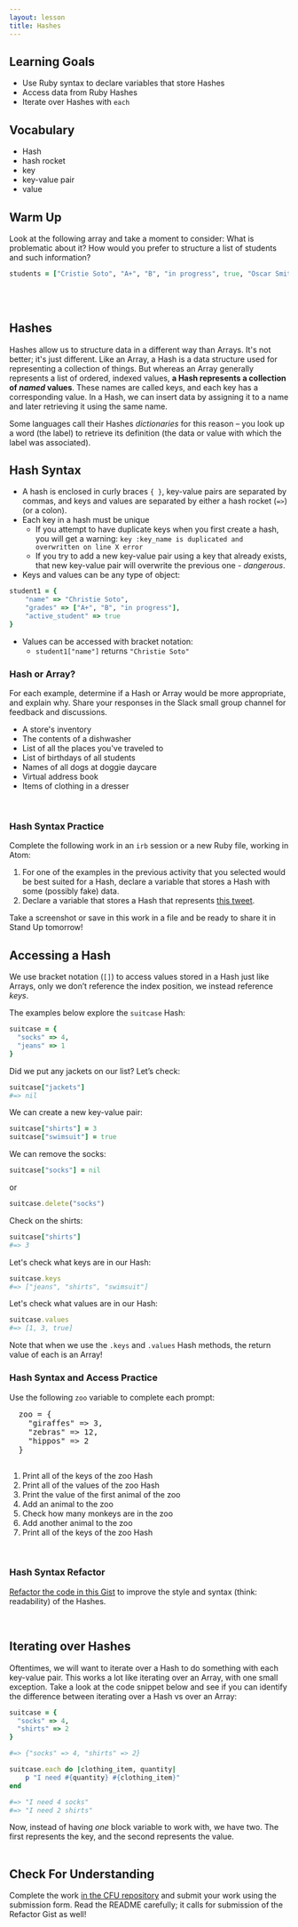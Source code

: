 ```yaml
---
layout: lesson
title: Hashes
---
```


## Learning Goals

- Use Ruby syntax to declare variables that store Hashes
- Access data from Ruby Hashes
- Iterate over Hashes with `each`

## Vocabulary

- <span class="vocab">Hash</span>
- <span class="vocab">hash rocket</span>
- <span class="vocab">key</span>
- <span class="vocab">key-value pair</span>
- <span class="vocab">value</span>

## Warm Up

Look at the following array and take a moment to consider: What is problematic about it? How would you prefer to structure a list of students and such information?

```ruby
students = ["Cristie Soto", "A+", "B", "in progress", true, "Oscar Smith", "A-", "D", "dropped", true]
```
<br>
<br>

## Hashes

Hashes allow us to structure data in a different way than Arrays. It's not better; it's just different. Like an Array, a Hash is a data structure used for representing a collection of things. But whereas an Array generally represents a list of ordered, indexed values, **a <span class="vocab">Hash</span> represents a collection of _named_ values**. These names are called <span class="vocab">keys</span>, and each key has a corresponding <span class="vocab">value</span>. In a Hash, we can insert data by assigning it to a name and later retrieving it using the same name.

Some languages call their Hashes _dictionaries_ for this reason – you look up a word (the label) to retrieve its definition (the data or value with which the label was associated).

## Hash Syntax

- A hash is enclosed in curly braces `{ }`, <span class="vocab">key-value</span> pairs are separated by commas, and keys and values are separated by either a hash rocket (`=>`) (or a colon).
- Each key in a hash must be unique
  - If you attempt to have duplicate keys when you first create a hash, you will get a warning: `key :key_name is duplicated and overwritten on line X error`
  - If you try to add a new key-value pair using a key that already exists, that new key-value pair will overwrite the previous one - _dangerous_.
- Keys and values can be any type of object:
```ruby  
student1 = {
    "name" => "Christie Soto",
    "grades" => ["A+", "B", "in progress"],
    "active_student" => true
}
```
- Values can be accessed with bracket notation:
  - `student1["name"]` returns `"Christie Soto"`

<div class="s-card">
  <h3>Hash or Array?</h3> 
  <p>For each example, determine if a Hash or Array would be more appropriate, and explain why. Share your responses in the Slack small group channel for feedback and discussions.</p>
  <ul>
    <li>A store's inventory</li>
    <li>The contents of a dishwasher</li>
    <li>List of all the places you've traveled to</li>
    <li>List of birthdays of all students</li>
    <li>Names of all dogs at doggie daycare</li>
    <li>Virtual address book</li>
    <li>Items of clothing in a dresser</li>
  </ul>
</div>
<br>

<div class="s-card">
  <h3>Hash Syntax Practice</h3> 
  <p>Complete the following work in an <code>irb</code> session or a new Ruby file, working in Atom:</p>
  <ol>
    <li>For one of the examples in the previous activity that you selected would be best suited for a Hash, declare a variable that stores a Hash with some (possibly fake) data.</li>
    <li>Declare a variable that stores a Hash that represents <a href="https://twitter.com/MechEngSanchez/status/1485947286396014593" target="blank">this tweet</a>.</li>
  </ol>
  <p>Take a screenshot or save in this work in a file and be ready to share it in Stand Up tomorrow!</p>
</div>

## Accessing a Hash

We use bracket notation (`[]`) to access values stored in a Hash just like Arrays, only we don’t reference the index position, we instead reference _keys_.

The examples below explore the `suitcase` Hash:

```ruby
suitcase = { 
  "socks" => 4, 
  "jeans" => 1
}
```

Did we put any jackets on our list? Let’s check:
```ruby
suitcase["jackets"]
#=> nil
```

We can create a new key-value pair:
```ruby
suitcase["shirts"] = 3
suitcase["swimsuit"] = true
```

We can remove the socks:
```ruby
suitcase["socks"] = nil
```

or

```ruby
suitcase.delete("socks")
```

Check on the shirts:
```ruby
suitcase["shirts"]
#=> 3
```

Let's check what keys are in our Hash:
```ruby
suitcase.keys
#=> ["jeans", "shirts", "swimsuit"]
```

Let's check what values are in our Hash:
```ruby
suitcase.values
#=> [1, 3, true]
```

Note that when we use the `.keys` and `.values` Hash methods, the return value of each is an Array!
<br>

<div class="s-card">
  <h3>Hash Syntax and Access Practice</h3> 
  <p>Use the following <code>zoo</code> variable to complete each prompt:</p>
  <pre>
  zoo = {
    "giraffes" => 3,
    "zebras" => 12,
    "hippos" => 2
  }
  </pre>
  <ol>
    <li>Print all of the keys of the zoo Hash</li>
    <li>Print all of the values of the zoo Hash</li>
    <li>Print the value of the first animal of the zoo</li>
    <li>Add an animal to the zoo</li>
    <li>Check how many monkeys are in the zoo</li>
    <li>Add another animal to the zoo</li>
    <li>Print all of the keys of the zoo Hash</li>
  </ol>
</div>
<br>

<div class="s-card">
  <h3>Hash Syntax Refactor</h3> 
  <p><a href="https://gist.github.com/ameseee/af01754c4c5d433657b913e44e35d9c6" target="blank">Refactor the code in this Gist</a> to improve the style and syntax (think: readability) of the Hashes.</p>
</div>
<br>

## Iterating over Hashes

Oftentimes,  we will want to iterate over a Hash to do something with each key-value pair. This works a lot like iterating over an Array, with one small exception. Take a look at the code snippet below and see if you can identify the difference between iterating over a Hash vs over an Array:

```ruby
suitcase = { 
  "socks" => 4, 
  "shirts" => 2
}

#=> {"socks" => 4, "shirts" => 2}

suitcase.each do |clothing_item, quantity|
	p "I need #{quantity} #{clothing_item}"
end

#=> "I need 4 socks"
#=> "I need 2 shirts"
```

Now, instead of having _one_ block variable to work with, we have two. The first represents the key, and the second represents the value.
<br>
<br>

## Check For Understanding

Complete the work <a href="https://github.com/turingschool/hashes_cfu_am0" target="_blank">in the CFU repository</a> and submit your work using the submission form. Read the README carefully; it calls for submission of the Refactor Gist as well!

<br>
<br>
<br>